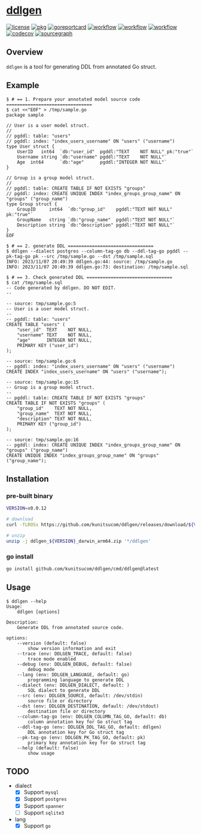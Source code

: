 # [ddlgen](https://github.com/kunitsucom/ddlgen)

[![license](https://img.shields.io/github/license/kunitsucom/ddlgen)](LICENSE)
[![pkg](https://pkg.go.dev/badge/github.com/kunitsucom/ddlgen)](https://pkg.go.dev/github.com/kunitsucom/ddlgen)
[![goreportcard](https://goreportcard.com/badge/github.com/kunitsucom/ddlgen)](https://goreportcard.com/report/github.com/kunitsucom/ddlgen)
[![workflow](https://github.com/kunitsucom/ddlgen/workflows/go-lint/badge.svg)](https://github.com/kunitsucom/ddlgen/tree/main)
[![workflow](https://github.com/kunitsucom/ddlgen/workflows/go-test/badge.svg)](https://github.com/kunitsucom/ddlgen/tree/main)
[![workflow](https://github.com/kunitsucom/ddlgen/workflows/go-vuln/badge.svg)](https://github.com/kunitsucom/ddlgen/tree/main)
[![codecov](https://codecov.io/gh/kunitsucom/ddlgen/graph/badge.svg?token=8Jtk2bpTe2)](https://codecov.io/gh/kunitsucom/ddlgen)
[![sourcegraph](https://sourcegraph.com/github.com/kunitsucom/ddlgen/-/badge.svg)](https://sourcegraph.com/github.com/kunitsucom/ddlgen)

## Overview

`ddlgen` is a tool for generating DDL from annotated Go struct.

## Example

```console
$ # == 1. Prepare your annotated model source code ================================
$ cat <<"EOF" > /tmp/sample.go
package sample

// User is a user model struct.
//
// pgddl: table: "users"
// pgddl: index: "index_users_username" ON "users" ("username")
type User struct {
    UserID   int64  `db:"user_id"  pgddl:"TEXT    NOT NULL" pk:"true"`
    Username string `db:"username" pgddl:"TEXT    NOT NULL"`
    Age  int64      `db:"age"      pgddl:"INTEGER NOT NULL"`
}

// Group is a group model struct.
//
// pgddl: table: CREATE TABLE IF NOT EXISTS "groups"
// pgddl: index: CREATE UNIQUE INDEX "index_groups_group_name" ON "groups" ("group_name")
type Group struct {
    GroupID     int64  `db:"group_id"    pgddl:"TEXT NOT NULL" pk:"true"`
    GroupName   string `db:"group_name"  pgddl:"TEXT NOT NULL"`
    Description string `db:"description" pgddl:"TEXT NOT NULL"`
}
EOF

$ # == 2. generate DDL ================================
$ ddlgen --dialect postgres --column-tag-go db --ddl-tag-go pgddl --pk-tag-go pk --src /tmp/sample.go --dst /tmp/sample.sql
INFO: 2023/11/07 20:49:39 ddlgen.go:44: source: /tmp/sample.go
INFO: 2023/11/07 20:49:39 ddlgen.go:73: destination: /tmp/sample.sql

$ # == 3. Check generated DDL ================================
$ cat /tmp/sample.sql
-- Code generated by ddlgen. DO NOT EDIT.
--

-- source: tmp/sample.go:5
-- User is a user model struct.
--
-- pgddl: table: "users"
CREATE TABLE "users" (
    "user_id"  TEXT    NOT NULL,
    "username" TEXT    NOT NULL,
    "age"      INTEGER NOT NULL,
    PRIMARY KEY ("user_id")
);

-- source: tmp/sample.go:6
-- pgddl: index: "index_users_username" ON "users" ("username")
CREATE INDEX "index_users_username" ON "users" ("username");

-- source: tmp/sample.go:15
-- Group is a group model struct.
--
-- pgddl: table: CREATE TABLE IF NOT EXISTS "groups"
CREATE TABLE IF NOT EXISTS "groups" (
    "group_id"    TEXT NOT NULL,
    "group_name"  TEXT NOT NULL,
    "description" TEXT NOT NULL,
    PRIMARY KEY ("group_id")
);

-- source: tmp/sample.go:16
-- pgddl: index: CREATE UNIQUE INDEX "index_groups_group_name" ON "groups" ("group_name")
CREATE UNIQUE INDEX "index_groups_group_name" ON "groups" ("group_name");

```

## Installation

### pre-built binary

```bash
VERSION=v0.0.12

# download
curl -fLROSs https://github.com/kunitsucom/ddlgen/releases/download/${VERSION}/ddlgen_${VERSION}_darwin_arm64.zip

# unzip
unzip -j ddlgen_${VERSION}_darwin_arm64.zip '*/ddlgen'
```

### go install

```bash
go install github.com/kunitsucom/ddlgen/cmd/ddlgen@latest
```

## Usage

```console
$ ddlgen --help
Usage:
    ddlgen [options]

Description:
    Generate DDL from annotated source code.

options:
    --version (default: false)
        show version information and exit
    --trace (env: DDLGEN_TRACE, default: false)
        trace mode enabled
    --debug (env: DDLGEN_DEBUG, default: false)
        debug mode
    --lang (env: DDLGEN_LANGUAGE, default: go)
        programming language to generate DDL
    --dialect (env: DDLGEN_DIALECT, default: )
        SQL dialect to generate DDL
    --src (env: DDLGEN_SOURCE, default: /dev/stdin)
        source file or directory
    --dst (env: DDLGEN_DESTINATION, default: /dev/stdout)
        destination file or directory
    --column-tag-go (env: DDLGEN_COLUMN_TAG_GO, default: db)
        column annotation key for Go struct tag
    --ddl-tag-go (env: DDLGEN_DDL_TAG_GO, default: ddlgen)
        DDL annotation key for Go struct tag
    --pk-tag-go (env: DDLGEN_PK_TAG_GO, default: pk)
        primary key annotation key for Go struct tag
    --help (default: false)
        show usage
```

## TODO

- dialect
  - [x] Support `mysql`
  - [x] Support `postgres`
  - [x] Support `spanner`
  - [ ] Support `sqlite3`
- lang
  - [x] Support `go`
